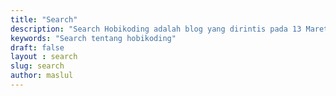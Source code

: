 ```yaml
---
title: "Search"
description: "Search Hobikoding adalah blog yang dirintis pada 13 Maret 2019. Blog ini fokus pada konten pemrograman baik di Windows, Linux dan Mac. Awal mula pembuatan Hobikoding karena ingin menyajikan konten pemrograman yang runtut step demi stepnya dalam bahasa Indonesia sehingga pembaca dapat memulainya dari dasar"
keywords: "Search tentang hobikoding"
draft: false
layout : search
slug: search
author: maslul
---
```


